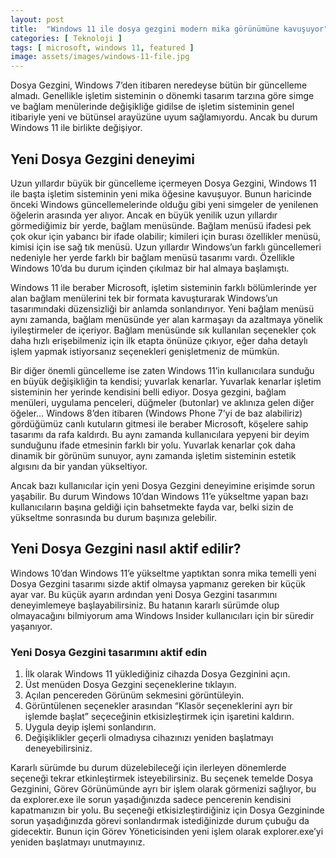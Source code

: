 ```yaml
---
layout: post
title:  "Windows 11 ile dosya gezgini modern mika görünümüne kavuşuyor"
categories: [ Teknoloji ]
tags: [ microsoft, windows 11, featured ]
image: assets/images/windows-11-file.jpg
---
```

Dosya Gezgini, Windows 7’den itibaren neredeyse bütün bir güncelleme almadı. Genellikle işletim sisteminin o dönemki tasarım tarzına göre simge ve bağlam menülerinde değişikliğe gidilse de işletim sisteminin genel itibariyle yeni ve bütünsel arayüzüne uyum sağlamıyordu. Ancak bu durum Windows 11 ile birlikte değişiyor.

## Yeni Dosya Gezgini deneyimi
Uzun yıllardır büyük bir güncelleme içermeyen Dosya Gezgini, Windows 11 ile başta işletim sisteminin yeni mika öğesine kavuşuyor. Bunun haricinde önceki Windows güncellemelerinde olduğu gibi yeni simgeler de yenilenen öğelerin arasında yer alıyor. Ancak en büyük yenilik uzun yıllardır görmediğimiz bir yerde, bağlam menüsünde. Bağlam menüsü ifadesi pek çok okur için yabancı bir ifade olabilir; kimileri için burası özellikler menüsü, kimisi için ise sağ tık menüsü. Uzun yıllardır Windows’un farklı güncellemeri nedeniyle her yerde farklı bir bağlam menüsü tasarımı vardı. Özellikle Windows 10’da bu durum içinden çıkılmaz bir hal almaya başlamıştı.

Windows 11 ile beraber Microsoft, işletim sisteminin farklı bölümlerinde yer alan bağlam menülerini tek bir formata kavuşturarak Windows’un tasarımındaki düzensizliği bir anlamda sonlandırıyor. Yeni bağlam menüsü aynı zamanda, bağlam menüsünde yer alan karmaşayı da azaltmaya yönelik iyileştirmeler de içeriyor. Bağlam menüsünde sık kullanılan seçenekler çok daha hızlı erişebilmeniz için ilk etapta önünüze çıkıyor, eğer daha detaylı işlem yapmak istiyorsanız seçenekleri genişletmeniz de mümkün.

Bir diğer önemli güncelleme ise zaten Windows 11’in kullanıcılara sunduğu en büyük değişikliğin ta kendisi; yuvarlak kenarlar. Yuvarlak kenarlar işletim sisteminin her yerinde kendisini belli ediyor. Dosya gezgini, bağlam menüleri, uygulama penceleri, düğmeler (butonlar) ve aklınıza gelen diğer öğeler… Windows 8’den itibaren (Windows Phone 7’yi de baz alabiliriz) gördüğümüz canlı kutuların gitmesi ile beraber Microsoft, köşelere sahip tasarımı da rafa kaldırdı. Bu aynı zamanda kullanıcılara yepyeni bir deyim sunduğunu ifade etmesinin farklı bir yolu. Yuvarlak kenarlar çok daha dinamik bir görünüm sunuyor, aynı zamanda işletim sisteminin estetik algısını da bir yandan yükseltiyor.

Ancak bazı kullanıcılar için yeni Dosya Gezgini deneyimine erişimde sorun yaşabilir. Bu durum Windows 10’dan Windows 11’e yükseltme yapan bazı kullanıcıların başına geldiği için bahsetmekte fayda var, belki sizin de yükseltme sonrasında bu durum başınıza gelebilir.

## Yeni Dosya Gezgini nasıl aktif edilir?
Windows 10’dan Windows 11’e yükseltme yaptıktan sonra mika temelli yeni Dosya Gezgini tasarımı sizde aktif olmaysa yapmanız gereken bir küçük ayar var. Bu küçük ayarın ardından yeni Dosya Gezgini tasarımını deneyimlemeye başlayabilirsiniz. Bu hatanın kararlı sürümde olup olmayacağını bilmiyorum ama Windows Insider kullanıcıları için bir süredir yaşanıyor.

### Yeni Dosya Gezgini tasarımını aktif edin
1. İlk olarak Windows 11 yüklediğiniz cihazda Dosya Gezginini açın.
2. Üst menüden Dosya Gezgini seçeneklerine tıklayın.
3. Açılan pencereden Görünüm sekmesini görüntüleyin.
4. Görüntülenen seçenekler arasından “Klasör seçeneklerini ayrı bir işlemde başlat” seçeceğinin etkisizleştirmek için işaretini kaldırın.
5. Uygula deyip işlemi sonlandırın.
6. Değişiklikler geçerli olmadıysa cihazınızı yeniden başlatmayı deneyebilirsiniz.

Kararlı sürümde bu durum düzelebileceği için ilerleyen dönemlerde seçeneği tekrar etkinleştirmek isteyebilirsiniz. Bu seçenek temelde Dosya Gezginini, Görev Görünümünde ayrı bir işlem olarak görmenizi sağlıyor, bu da explorer.exe ile sorun yaşadığınızda sadece pencerenin kendisini kapatmanızın bir yolu. Bu seçeneği etkisizleştirdiğiniz için Dosya Gezgininde sorun yaşadığınızda görevi sonlandırmak istediğinizde durum çubuğu da gidecektir. Bunun için Görev Yöneticisinden yeni işlem olarak explorer.exe’yi yeniden başlatmayı unutmayınız.
